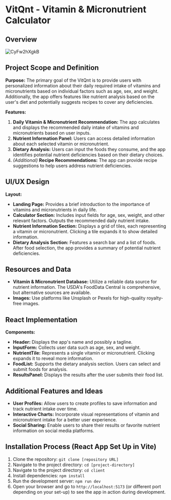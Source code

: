 # VitQnt - Vitamin & Micronutrient Calculator

## Overview

![CyFw2hXgkB](https://github.com/Kuba-Nowoszynski/vitqnt/assets/117540841/88b025be-543d-4aaa-b66c-518992ef912b)

## Project Scope and Definition

**Purpose:** The primary goal of the VitQnt is to provide users with personalized information about their daily required intake of vitamins and micronutrients based on individual factors such as age, sex, and weight. Additionally, the app offers features like nutrient analysis based on the user's diet and potentially suggests recipes to cover any deficiencies.

**Features:**

1. **Daily Vitamin & Micronutrient Recommendation:** The app calculates and displays the recommended daily intake of vitamins and micronutrients based on user inputs.
2. **Nutrient Information Panel:** Users can access detailed information about each selected vitamin or micronutrient.
3. **Dietary Analysis:** Users can input the foods they consume, and the app identifies potential nutrient deficiencies based on their dietary choices.
4. _(Additional)_ **Recipe Recommendations:** The app can provide recipe suggestions to help users address nutrient deficiencies.

## UI/UX Design

**Layout:**

- **Landing Page:** Provides a brief introduction to the importance of vitamins and micronutrients in daily life.
- **Calculator Section:** Includes input fields for age, sex, weight, and other relevant factors. Outputs the recommended daily nutrient intake.
- **Nutrient Information Section:** Displays a grid of tiles, each representing a vitamin or micronutrient. Clicking a tile expands it to show detailed information.
- **Dietary Analysis Section:** Features a search bar and a list of foods. After food selection, the app provides a summary of potential nutrient deficiencies.

## Resources and Data

- **Vitamin & Micronutrient Database:** Utilize a reliable data source for nutrient information. The USDA's FoodData Central is comprehensive, but alternative sources are available.
- **Images:** Use platforms like Unsplash or Pexels for high-quality royalty-free images.

## React Implementation

**Components:**

- **Header:** Displays the app's name and possibly a tagline.
- **InputForm:** Collects user data such as age, sex, and weight.
- **NutrientTile:** Represents a single vitamin or micronutrient. Clicking expands it to reveal more information.
- **FoodList:** Supports the dietary analysis section. Users can select and submit foods for analysis.
- **ResultsPanel:** Displays the results after the user submits their food list.

## Additional Features and Ideas

- **User Profiles:** Allow users to create profiles to save information and track nutrient intake over time.
- **Interactive Charts:** Incorporate visual representations of vitamin and micronutrient intake for a better user experience.
- **Social Sharing:** Enable users to share their results or favorite nutrient information on social media platforms.

## Installation Process (React App Set Up in Vite)

1. Clone the repository: `git clone [repository URL]`
2. Navigate to the project directory: `cd [project-directory]`
3. Navigate to the project directory: `cd client`
4. Install dependencies: `npm install`
5. Run the development server: `npm run dev`
6. Open your browser and go to `http://localhost:5173` (or different port depending on your set-up) to see the app in action during development.

